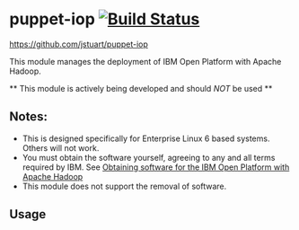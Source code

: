 # puppet-iop [![Build Status](https://secure.travis-ci.org/jstuart/puppet-iop.png)](http://travis-ci.org/jstuart/puppet-iop)
https://github.com/jstuart/puppet-iop

This module manages the deployment of IBM Open Platform with Apache Hadoop.

** This module is actively being developed and should *NOT* be used **

## Notes:
  * This is designed specifically for Enterprise Linux 6 based systems. Others will not work.
  * You must obtain the software yourself, agreeing to any and all terms required by IBM.  See [Obtaining software for the IBM Open Platform with Apache Hadoop](http://www-01.ibm.com/support/knowledgecenter/SSPT3X_4.0.0/com.ibm.swg.im.infosphere.biginsights.install.doc/doc/bi_inst_iop.html)
  * This module does not support the removal of software.

## Usage

